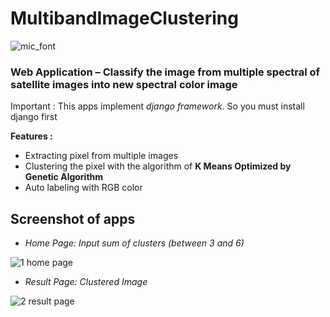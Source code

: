 # MultibandImageClustering

![mic_font](https://user-images.githubusercontent.com/16315641/36252189-4f3cf390-1276-11e8-919d-0a1f67705d8f.png)

### Web Application – Classify the image from multiple spectral of satellite images into new spectral color image

Important : This apps implement _django framework_. So you must install django first

**Features :**
* Extracting pixel from multiple images
* Clustering the pixel with the algorithm of __K Means Optimized by Genetic Algorithm__ 
* Auto labeling with RGB color

## Screenshot of apps

* _Home Page: Input sum of clusters (between 3 and 6)_

![1 home page](https://user-images.githubusercontent.com/16315641/36252059-054f85c2-1276-11e8-8f9b-99abb97738eb.PNG)

* _Result Page: Clustered Image_

![2 result page](https://user-images.githubusercontent.com/16315641/36252062-061ae758-1276-11e8-8b9a-c92bd762dec7.PNG)
